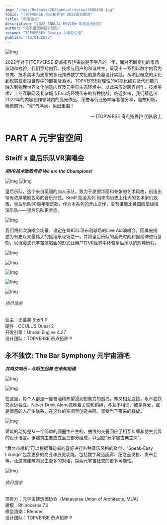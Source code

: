 ```yaml
---
img: "/imgs/Release/2023annualreview/5600406.jpg"
topic: "[TOPVERSE 奇点拓界]® 2022高光瞬间"
title: "年度盘点"
description: "2022 ANNUAL REVIEW 年度高光时刻"
author: "元宇宙空间设计团队"
resume: "TOPVERSE® Studio 上海办公室"
publish: "18/01/2023"
---
```



  ![Img](/imgs/Release/2023annualreview/collection.gif) 

  2022年对于[TOPVERSE 奇点拓界]®来说是不平凡的一年，面对不断变化的市场波动和考验，我们坚持内容、技术与用户的和谐共生，呈现出一系列以数字内容为导向、技术美术为支撑的多元跨界数字文化创意内容设计实践，从项目概念的深化到现实或虚拟世界中的部署及落地，TOPVERSE将理性的可视化编程及代码能力融入到物理世界文化创意内容及元宇宙生态环境中，以此来应对跨界创作、技术美术、工业互联网及复杂城市和市场环境带来的各种挑战。临近岁末，我们精选出2022年的内容创作领域内的高光作品、荣誉与行业影响与各位分享，温故知新，砥砺前行，“元”气满满，兔出重围！ 

  <div style="text-align: right"> — [TOPVERSE 奇点拓界]® 团队敬上 </div>
  
<h1>PART A 元宇宙空间</h1>
<h2>Steiff x 皇后乐队VR演唱会</h2>

***用VR技术致敬传奇 We are the Champions!***

 ![Img](/imgs/Release/2023annualreview/s00.jpg) 
 ![Img](/imgs/Release/2023annualreview/s02.jpg) 

 皇后乐队，这个来自英国的四人乐队，致力于发掘华丽和夸张的艺术风格，创造出带有浓厚歌剧色彩的音乐形式。Steiff 摇滚系列 用来向历史上伟大的艺术家们致敬，皇后乐队50周年限定款，作为本系列的开山之作，没有谁能比英国殿堂级摇滚乐队——皇后乐队更合适。 

 <p align="center"> 
 
 ![Img](/imgs/Release/2023annualreview/blackstadium.gif) 
 
 </p>

 我们将此次演唱会场景，设定在1985年温布利球场的Live Aid演唱会，因其被描述为有史以来最伟大的摇滚乐现场之一，并将皇后乐队的高光时刻和里程碑进行复刻，以沉浸式元宇宙演唱会的形式让用户在VR世界中体验皇后乐队的辉煌历程。 

<p align="center">

 ![Img](/imgs/Release/2023annualreview/s01.jpg) 

 ![Img](/imgs/Release/2023annualreview/s03.jpg) 

 ![Img](/imgs/Release/2023annualreview/s04.jpg) 

 ![Img](/imgs/Release/2023annualreview/s05.jpg) 

 ![Img](/imgs/Release/2023annualreview/s06.jpg) 

 </p>



<div style="text-align: left">
<h6>项目信息</h6> 

业主：史戴芙 Steiff ®  
硬件：OCULUS Quest 2  
开发引擎：Unreal Engine 4.27  
设计团队：TOPVERSE 奇点拓界 ® 

</div> 

<h2>永不独饮: The Bar Symphony 元宇宙酒吧</h2>  

***共鸣交响乐 - 与陌生起舞 在未知相遇***

<p align="center"> 
 
 ![Img](/imgs/Release/2023annualreview/bs01.png) 

 ![Img](/imgs/Release/2023annualreview/bs02.png) 
 
 </p>

 在这里，每个人都是一座被酒精热望浸润想象力的孤岛，却又相互连接，永不独饮又永远独立。Never Drink Alone意味着关联和羁绊，与互不相识、或是喜爱，或是憎恶的人产生联系，在这样的空间里创造共鸣，享受当下带来的释放。 

 <p align="center"> 
 
 ![Img](/imgs/Release/2023annualreview/640.gif) 
 
 </p>

 建筑的动势是从一个简单的圆圈中产生的，曲线的交叠回应了相互纠缠和仿生变异的设计语言。该建筑主要由立面三部分组成，以回应“元宇宙古典主义”。 

 “舞台点唱机”可以根据拜访者的喜好进行各种音乐风格的聚会，“Speak-Easy Lounge”包含更多的商业和展览功能，包括数字藏品画廊、纪念品发售、发布会等，让这座建筑内发生更多的对话，探索元宇宙社交的更多可能性。 

  <p align="center"> 
 
 ![Img](/imgs/Release/2023annualreview/bs03.png) 
 
 </p>

 <div style="text-align: left">
<h6>项目信息</h6> 

项目方：元宇宙建筑师协会（Metaverse Union of Architects, MUA）  
建模：Rhinoceros 7.0  
模型渲染：Blender  
设计团队：TOPVERSE 奇点拓界 ®  

</div> 